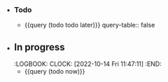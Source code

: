 - ### Todo
	- {{query (todo todo later)}}
	  query-table:: false
- ## In progress
  :LOGBOOK:
  CLOCK: [2022-10-14 Fri 11:47:11]
  :END:
	- {{query (todo now)}}
